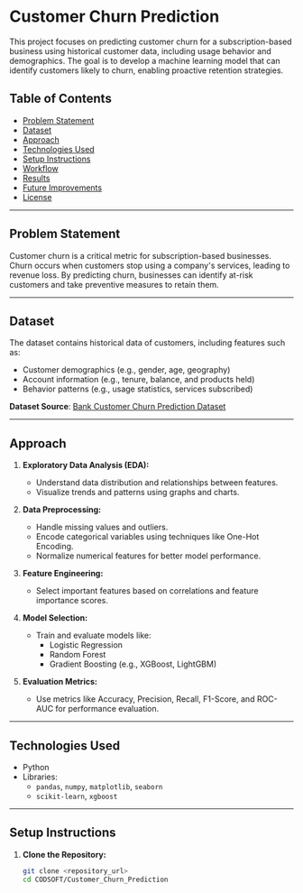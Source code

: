 # Customer Churn Prediction

This project focuses on predicting customer churn for a subscription-based business using historical customer data, including usage behavior and demographics. The goal is to develop a machine learning model that can identify customers likely to churn, enabling proactive retention strategies.

## Table of Contents

- [Problem Statement](#problem-statement)
- [Dataset](#dataset)
- [Approach](#approach)
- [Technologies Used](#technologies-used)
- [Setup Instructions](#setup-instructions)
- [Workflow](#workflow)
- [Results](#results)
- [Future Improvements](#future-improvements)
- [License](#license)

---

## Problem Statement

Customer churn is a critical metric for subscription-based businesses. Churn occurs when customers stop using a company's services, leading to revenue loss. By predicting churn, businesses can identify at-risk customers and take preventive measures to retain them.

---

## Dataset

The dataset contains historical data of customers, including features such as:
- Customer demographics (e.g., gender, age, geography)
- Account information (e.g., tenure, balance, and products held)
- Behavior patterns (e.g., usage statistics, services subscribed)

**Dataset Source**: [Bank Customer Churn Prediction Dataset](https://www.kaggle.com/datasets/shantanudhakadd/bank-customer-churn-prediction)

---

## Approach

1. **Exploratory Data Analysis (EDA):**
   - Understand data distribution and relationships between features.
   - Visualize trends and patterns using graphs and charts.

2. **Data Preprocessing:**
   - Handle missing values and outliers.
   - Encode categorical variables using techniques like One-Hot Encoding.
   - Normalize numerical features for better model performance.

3. **Feature Engineering:**
   - Select important features based on correlations and feature importance scores.

4. **Model Selection:**
   - Train and evaluate models like:
     - Logistic Regression
     - Random Forest
     - Gradient Boosting (e.g., XGBoost, LightGBM)

5. **Evaluation Metrics:**
   - Use metrics like Accuracy, Precision, Recall, F1-Score, and ROC-AUC for performance evaluation.

---

## Technologies Used

- Python
- Libraries: 
  - `pandas`, `numpy`, `matplotlib`, `seaborn`
  - `scikit-learn`, `xgboost`

---

## Setup Instructions

1. **Clone the Repository:**
   ```bash
   git clone <repository_url>
   cd CODSOFT/Customer_Churn_Prediction

